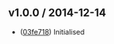 ## v1.0.0 / 2014-12-14

 * ([03fe718](https://github.com/tanem/hbs-svg/commit/03fe7183f0f43a65526359eeeb627af3781c4dc6)) Initialised